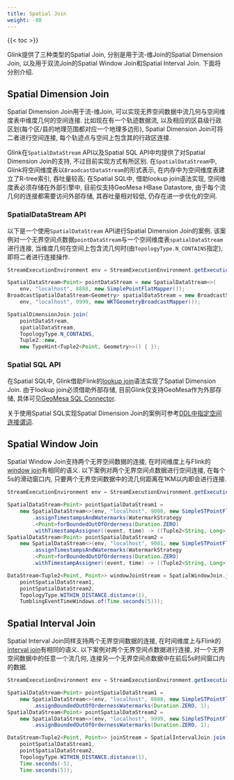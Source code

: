 ```yaml
---
title: Spatial Join
weight: -80
---
```


{{< toc >}}

Glink提供了三种类型的Spatial Join, 分别是用于流-维Join的Spatial Dimension Join, 以及用于双流Join的Spatial Window Join和Spatial Interval Join. 下面将分别介绍.

## Spatial Dimension Join

Spatial Dimension Join用于流-维Join, 可以实现无界空间数据中流几何与空间维度表中维度几何的空间连接. 比如现在有一个轨迹数据流, 以及相应的区县级行政区划(每个区/县的地理范围都对应一个地理多边形), Spatial Dimension Join可将二者进行空间连接, 每个轨迹点与空间上包含其的行政区连接.

Glink在`SpatialDataStream` API以及Spatial SQL API中均提供了对Spatial Dimension Join的支持, 不过目前实现方式有所区别. 在`SpatialDataStream`中, Glink将空间维度表以`BraodcastDataStream`的形式表示, 在内存中为空间维度表建立了R-tree索引, 吞吐量较高; 在Spatial SQL中, 借助lookup join语法实现, 空间维度表必须存储在外部引擎中, 目前仅支持GeoMesa HBase Datastore, 由于每个流几何的连接都需要访问外部存储, 其吞吐量相对较低, 仍存在进一步优化的空间.

### SpatialDataStream API

以下是一个使用`SpatialDataStream` API进行Spatial Dimension Join的案例. 该案例对一个无界空间点数据`pointDataStream`与一个空间维度表`spatialDataStream`进行连接, 当维度几何在空间上包含流几何时(由`TopologyType.N_CONTAINS`指定), 即将二者进行连接操作. 

```java
StreamExecutionEnvironment env = StreamExecutionEnvironment.getExecutionEnvironment();

SpatialDataStream<Point> pointDataStream = new SpatialDataStream<>(
    env, "localhost", 8888, new SimplePointFlatMapper());
BroadcastSpatialDataStream<Geometry> spatialDataStream = new BroadcastSpatialDataStream<>(
    env, "localhost", 9999, new WKTGeometryBroadcastMapper());

SpatialDimensionJoin.join(
    pointDataStream,
    spatialDataStream,
    TopologyType.N_CONTAINS,
    Tuple2::new,
    new TypeHint<Tuple2<Point, Geometry>>() { });
```

### Spatial SQL API

在Spatial SQL中, Glink借助Flink的[lookup join](https://nightlies.apache.org/flink/flink-docs-master/docs/dev/table/sql/queries/joins/#lookup-join)语法实现了Spatial Dimension Join. 由于lookup join必须借助外部存储, 目前Glink仅支持GeoMesa作为外部存储, 具体可见[GeoMesa SQL Connector](../../connectors/geomesa).

关于使用Spatial SQL实现Spatial Dimension Join的案例可参考[DDL中指定空间连接谓词](../../connectors/geomesa/#ddl中指定空间连接谓词).

## Spatial Window Join

Spatial Window Join支持两个无界空间数据的连接, 在时间维度上与Flink的[window join](https://nightlies.apache.org/flink/flink-docs-master/docs/dev/datastream/operators/joining/#window-join)有相同的语义. 以下案例对两个无界空间点数据进行空间连接, 在每个5s的滑动窗口内, 只要两个无界空间数据中的流几何距离在1KM以内即会进行连接.

```java
StreamExecutionEnvironment env = StreamExecutionEnvironment.getExecutionEnvironment();

SpatialDataStream<Point> pointSpatialDataStream1 =
    new SpatialDataStream<>(env, "localhost", 9000, new SimpleSTPointFlatMapper())
        .assignTimestampsAndWatermarks(WatermarkStrategy
        .<Point>forBoundedOutOfOrderness(Duration.ZERO)
        .withTimestampAssigner((event, time) -> ((Tuple2<String, Long>) event.getUserData()).f1));
SpatialDataStream<Point> pointSpatialDataStream2 =
    new SpatialDataStream<>(env, "localhost", 9001, new SimpleSTPointFlatMapper())
        .assignTimestampsAndWatermarks(WatermarkStrategy
        .<Point>forBoundedOutOfOrderness(Duration.ZERO)
        .withTimestampAssigner((event, time) -> ((Tuple2<String, Long>) event.getUserData()).f1));

DataStream<Tuple2<Point, Point>> windowJoinStream = SpatialWindowJoin.join(
    pointSpatialDataStream1,
    pointSpatialDataStream2,
    TopologyType.WITHIN_DISTANCE.distance(1),
    TumblingEventTimeWindows.of(Time.seconds(5)));
```

## Spatial Interval Join

Spatial Interval Join同样支持两个无界空间数据的连接, 在时间维度上与Flink的[interval join](https://nightlies.apache.org/flink/flink-docs-master/docs/dev/datastream/operators/joining/#interval-join)有相同的语义. 以下案例对两个无界空间点数据进行连接, 对一个无界空间数据中的任意一个流几何, 连接另一个无界空间点数据中在前后5s时间窗口内的数据.

```java
StreamExecutionEnvironment env = StreamExecutionEnvironment.getExecutionEnvironment();

SpatialDataStream<Point> pointSpatialDataStream1 =
    new SpatialDataStream<>(env, "localhost", 8888, new SimpleSTPointFlatMapper())
        .assignBoundedOutOfOrdernessWatermarks(Duration.ZERO, 1);
SpatialDataStream<Point> pointSpatialDataStream2 =
    new SpatialDataStream<>(env, "localhost", 9999, new SimpleSTPointFlatMapper())
        .assignBoundedOutOfOrdernessWatermarks(Duration.ZERO, 1);

DataStream<Tuple2<Point, Point>> joinStream = SpatialIntervalJoin.join(
    pointSpatialDataStream1,
    pointSpatialDataStream2,
    TopologyType.WITHIN_DISTANCE.distance(1),
    Time.seconds(-5),
    Time.seconds(5));
```